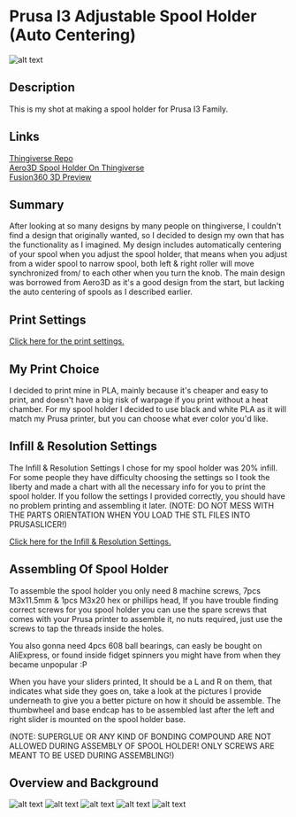 # Prusa I3 Adjustable Spool Holder (Auto Centering)

![alt text](https://github.com/ProgramFreakHD/spool-holder/blob/main/Pictures/Fusion%20360%20Pictures/Transparant%20Background/Fusion360_EPcU3aeQii.png)

## Description

This is my shot at making a spool holder for Prusa I3 Family.

## Links

[Thingiverse Repo](https://www.thingiverse.com/thing:5525781)\
[Aero3D Spool Holder On Thingiverse](https://www.thingiverse.com/thing:2362427)\
[Fusion360 3D Preview](https://gmail306847.autodesk360.com/g/shares/SH56a43QTfd62c1cd9681096767b71a6baea?viewState=NoIgbgDAdAjCA0IDeAdEAXAngBwKZoC40ARXAZwEsBzAOzXjQEMyzd1C0AOAE1wHYAnACYARjAC0fPkKHiALJwDGucYwDMnPpKUBWAGycxnAGacBaAL4gAukA)

## Summary

After looking at so many designs by many people on thingiverse, I couldn't find a design that originally wanted, so I decided to design my own that has the functionality as I imagined. My design includes automatically centering of your spool when you adjust the spool holder, that means when you adjust from a wider spool to narrow spool, both left & right roller will move synchronized from/ to each other when you turn the knob. The main design was borrowed from Aero3D as it's a good design from the start, but lacking the auto centering of spools as I described earlier.

## Print Settings

[Click here for the print settings.](https://github.com/ProgramFreakHD/spool-holder/blob/main/Configs/Print%20Settings.md)

## My Print Choice

I decided to print mine in PLA, mainly because it's cheaper and easy to print, and doesn't have a big risk of warpage if you print without a heat chamber. For my spool holder I decided to use black and white PLA as it will match my Prusa printer, but you can choose what ever color you'd like.

## Infill & Resolution Settings

The Infill & Resolution Settings I chose for my spool holder was 20% infill. For some people they have difficulty choosing the settings so I took the liberty and made a chart with all the necessary info for you to print the spool holder. If you follow the settings I provided correctly, you should have no problem printing and assembling it later.
(NOTE: DO NOT MESS WITH THE PARTS ORIENTATION WHEN YOU LOAD THE STL FILES INTO PRUSASLICER!)

[Click here for the Infill & Resolution Settings.](https://github.com/ProgramFreakHD/Prusa-I3-Adjustable-Spool-Holder/blob/main/Configs/Infill%20%26%20Resolution%20Settings.md)

## Assembling Of Spool Holder

To assemble the spool holder you only need 8 machine screws, 7pcs M3x11.5mm & 1pcs M3x20 hex or phillips head, If you have trouble finding correct screws for you spool holder you can use the spare screws that comes with your Prusa printer to assemble it, no nuts required, just use the screws to tap the threads inside the holes.

You also gonna need 4pcs 608 ball bearings, can easly be bought on AliExpress, or found inside fidget spinners you might have from when they became unpopular :P

When you have your sliders printed, It should be a L and R on them, that indicates what side they goes on, take a look at the pictures I provide underneath to give you a better picture on how it should be assemble. The thumbwheel and base endcap has to be assembled last after the left and right slider is mounted on the spool holder base.

(NOTE: SUPERGLUE OR ANY KIND OF BONDING COMPOUND ARE NOT ALLOWED DURING ASSEMBLY OF SPOOL HOLDER! ONLY SCREWS ARE MEANT TO BE USED DURING ASSEMBLING!)

## Overview and Background

![alt text](https://github.com/ProgramFreakHD/spool-holder/blob/main/Pictures/Fusion%20360%20Pictures/Transparant%20Background/Fusion360_EPcU3aeQii.png)
![alt text](https://github.com/ProgramFreakHD/spool-holder/blob/main/Pictures/Fusion%20360%20Pictures/Transparant%20Background/Fusion360_HI3vvN6EnH.png)
![alt text](https://github.com/ProgramFreakHD/spool-holder/blob/main/Pictures/Fusion%20360%20Pictures/Transparant%20Background/Fusion360_OKTGHkgsn5.png)
![alt text](https://github.com/ProgramFreakHD/spool-holder/blob/main/Pictures/Fusion%20360%20Pictures/Transparant%20Background/Fusion360_b3O1EtHUrA.png)
![alt text](https://github.com/ProgramFreakHD/spool-holder/blob/main/Pictures/Fusion%20360%20Pictures/Transparant%20Background/NVIDIA_Share_ACAPjTKQYF.png)

